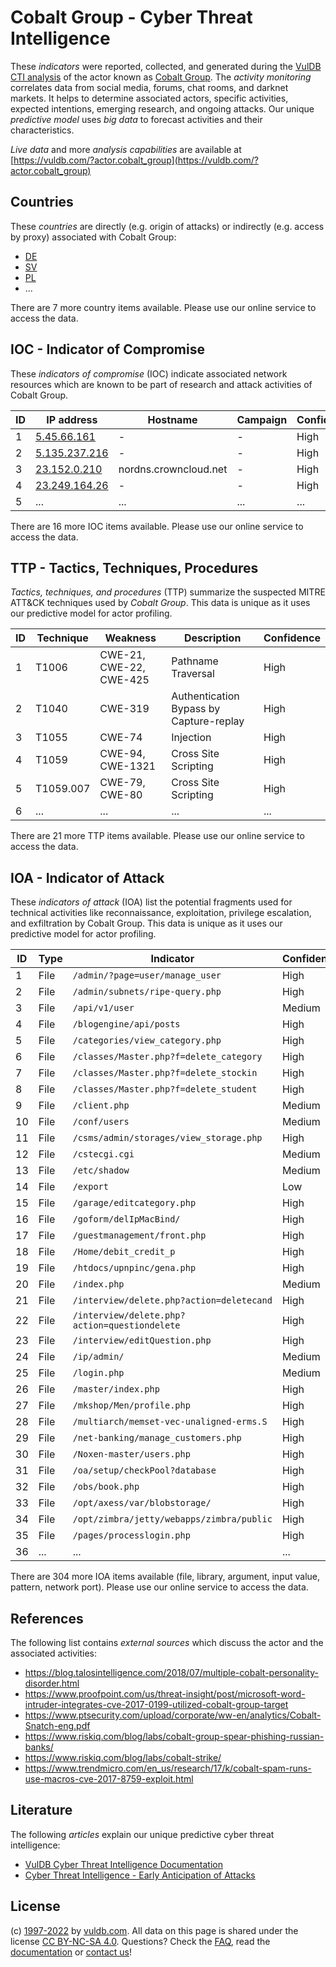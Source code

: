 # Cobalt Group - Cyber Threat Intelligence

These _indicators_ were reported, collected, and generated during the [VulDB CTI analysis](https://vuldb.com/?kb.cti) of the actor known as [Cobalt Group](https://vuldb.com/?actor.cobalt_group). The _activity monitoring_ correlates data from social media, forums, chat rooms, and darknet markets. It helps to determine associated actors, specific activities, expected intentions, emerging research, and ongoing attacks. Our unique _predictive model_ uses _big data_ to forecast activities and their characteristics.

_Live data_ and more _analysis capabilities_ are available at [https://vuldb.com/?actor.cobalt_group](https://vuldb.com/?actor.cobalt_group)

## Countries

These _countries_ are directly (e.g. origin of attacks) or indirectly (e.g. access by proxy) associated with Cobalt Group:

* [DE](https://vuldb.com/?country.de)
* [SV](https://vuldb.com/?country.sv)
* [PL](https://vuldb.com/?country.pl)
* ...

There are 7 more country items available. Please use our online service to access the data.

## IOC - Indicator of Compromise

These _indicators of compromise_ (IOC) indicate associated network resources which are known to be part of research and attack activities of Cobalt Group.

ID | IP address | Hostname | Campaign | Confidence
-- | ---------- | -------- | -------- | ----------
1 | [5.45.66.161](https://vuldb.com/?ip.5.45.66.161) | - | - | High
2 | [5.135.237.216](https://vuldb.com/?ip.5.135.237.216) | - | - | High
3 | [23.152.0.210](https://vuldb.com/?ip.23.152.0.210) | nordns.crowncloud.net | - | High
4 | [23.249.164.26](https://vuldb.com/?ip.23.249.164.26) | - | - | High
5 | ... | ... | ... | ...

There are 16 more IOC items available. Please use our online service to access the data.

## TTP - Tactics, Techniques, Procedures

_Tactics, techniques, and procedures_ (TTP) summarize the suspected MITRE ATT&CK techniques used by _Cobalt Group_. This data is unique as it uses our predictive model for actor profiling.

ID | Technique | Weakness | Description | Confidence
-- | --------- | -------- | ----------- | ----------
1 | T1006 | CWE-21, CWE-22, CWE-425 | Pathname Traversal | High
2 | T1040 | CWE-319 | Authentication Bypass by Capture-replay | High
3 | T1055 | CWE-74 | Injection | High
4 | T1059 | CWE-94, CWE-1321 | Cross Site Scripting | High
5 | T1059.007 | CWE-79, CWE-80 | Cross Site Scripting | High
6 | ... | ... | ... | ...

There are 21 more TTP items available. Please use our online service to access the data.

## IOA - Indicator of Attack

These _indicators of attack_ (IOA) list the potential fragments used for technical activities like reconnaissance, exploitation, privilege escalation, and exfiltration by Cobalt Group. This data is unique as it uses our predictive model for actor profiling.

ID | Type | Indicator | Confidence
-- | ---- | --------- | ----------
1 | File | `/admin/?page=user/manage_user` | High
2 | File | `/admin/subnets/ripe-query.php` | High
3 | File | `/api/v1/user` | Medium
4 | File | `/blogengine/api/posts` | High
5 | File | `/categories/view_category.php` | High
6 | File | `/classes/Master.php?f=delete_category` | High
7 | File | `/classes/Master.php?f=delete_stockin` | High
8 | File | `/classes/Master.php?f=delete_student` | High
9 | File | `/client.php` | Medium
10 | File | `/conf/users` | Medium
11 | File | `/csms/admin/storages/view_storage.php` | High
12 | File | `/cstecgi.cgi` | Medium
13 | File | `/etc/shadow` | Medium
14 | File | `/export` | Low
15 | File | `/garage/editcategory.php` | High
16 | File | `/goform/delIpMacBind/` | High
17 | File | `/guestmanagement/front.php` | High
18 | File | `/Home/debit_credit_p` | High
19 | File | `/htdocs/upnpinc/gena.php` | High
20 | File | `/index.php` | Medium
21 | File | `/interview/delete.php?action=deletecand` | High
22 | File | `/interview/delete.php?action=questiondelete` | High
23 | File | `/interview/editQuestion.php` | High
24 | File | `/ip/admin/` | Medium
25 | File | `/login.php` | Medium
26 | File | `/master/index.php` | High
27 | File | `/mkshop/Men/profile.php` | High
28 | File | `/multiarch/memset-vec-unaligned-erms.S` | High
29 | File | `/net-banking/manage_customers.php` | High
30 | File | `/Noxen-master/users.php` | High
31 | File | `/oa/setup/checkPool?database` | High
32 | File | `/obs/book.php` | High
33 | File | `/opt/axess/var/blobstorage/` | High
34 | File | `/opt/zimbra/jetty/webapps/zimbra/public` | High
35 | File | `/pages/processlogin.php` | High
36 | ... | ... | ...

There are 304 more IOA items available (file, library, argument, input value, pattern, network port). Please use our online service to access the data.

## References

The following list contains _external sources_ which discuss the actor and the associated activities:

* https://blog.talosintelligence.com/2018/07/multiple-cobalt-personality-disorder.html
* https://www.proofpoint.com/us/threat-insight/post/microsoft-word-intruder-integrates-cve-2017-0199-utilized-cobalt-group-target
* https://www.ptsecurity.com/upload/corporate/ww-en/analytics/Cobalt-Snatch-eng.pdf
* https://www.riskiq.com/blog/labs/cobalt-group-spear-phishing-russian-banks/
* https://www.riskiq.com/blog/labs/cobalt-strike/
* https://www.trendmicro.com/en_us/research/17/k/cobalt-spam-runs-use-macros-cve-2017-8759-exploit.html

## Literature

The following _articles_ explain our unique predictive cyber threat intelligence:

* [VulDB Cyber Threat Intelligence Documentation](https://vuldb.com/?kb.cti)
* [Cyber Threat Intelligence - Early Anticipation of Attacks](https://www.scip.ch/en/?labs.20201022)

## License

(c) [1997-2022](https://vuldb.com/?kb.changelog) by [vuldb.com](https://vuldb.com/?kb.about). All data on this page is shared under the license [CC BY-NC-SA 4.0](https://creativecommons.org/licenses/by-nc-sa/4.0/). Questions? Check the [FAQ](https://vuldb.com/?kb.faq), read the [documentation](https://vuldb.com/?kb) or [contact us](https://vuldb.com/?contact)!
